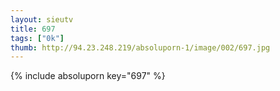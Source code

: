 ```yaml
--- 
layout: sieutv
title: 697
tags: ["0k"]
thumb: http://94.23.248.219/absoluporn-1/image/002/697.jpg
---
```

{% include absoluporn key="697" %} 
